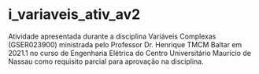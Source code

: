 # i_variaveis_ativ_av2
Atividade apresentada durante a disciplina Variáveis Complexas (GSER023900) ministrada pelo 
Professor Dr. Henrique TMCM Baltar em 2021.1 no curso de Engenharia Elétrica do Centro 
Universitário Maurício de Nassau como requisito parcial para aprovação na disciplina.
